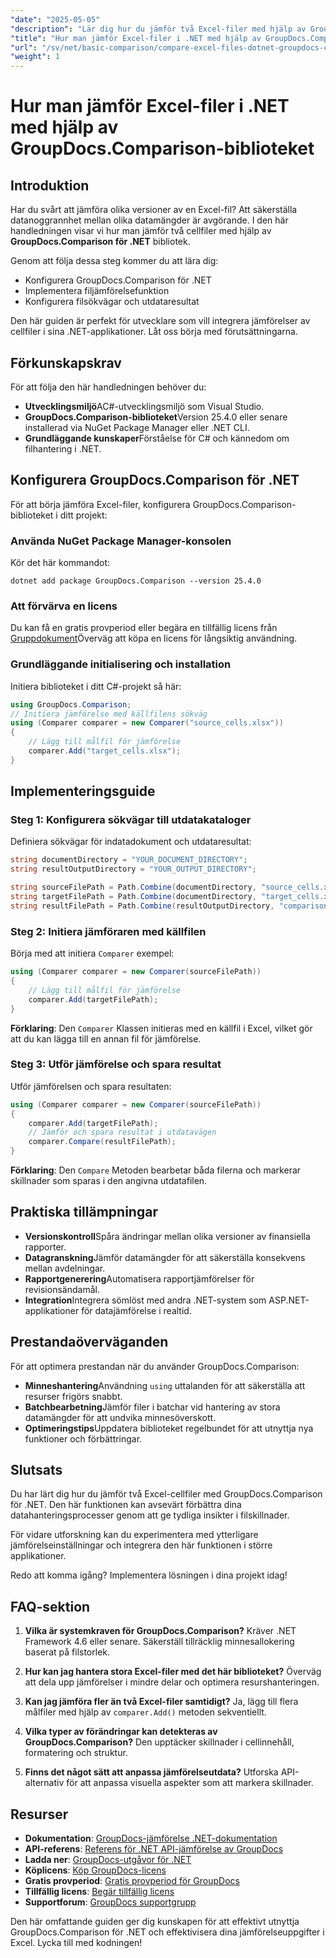 ```yaml
---
"date": "2025-05-05"
"description": "Lär dig hur du jämför två Excel-filer med hjälp av GroupDocs.Comparison-biblioteket för .NET. Den här guiden behandlar installation, implementering och praktiska tillämpningar."
"title": "Hur man jämför Excel-filer i .NET med hjälp av GroupDocs.Comparison-biblioteket"
"url": "/sv/net/basic-comparison/compare-excel-files-dotnet-groupdocs-comparison/"
"weight": 1
---
```


# Hur man jämför Excel-filer i .NET med hjälp av GroupDocs.Comparison-biblioteket

## Introduktion

Har du svårt att jämföra olika versioner av en Excel-fil? Att säkerställa datanoggrannhet mellan olika datamängder är avgörande. I den här handledningen visar vi hur man jämför två cellfiler med hjälp av **GroupDocs.Comparison för .NET** bibliotek.

Genom att följa dessa steg kommer du att lära dig:
- Konfigurera GroupDocs.Comparison för .NET
- Implementera filjämförelsefunktion
- Konfigurera filsökvägar och utdataresultat

Den här guiden är perfekt för utvecklare som vill integrera jämförelser av cellfiler i sina .NET-applikationer. Låt oss börja med förutsättningarna.

## Förkunskapskrav

För att följa den här handledningen behöver du:
- **Utvecklingsmiljö**AC#-utvecklingsmiljö som Visual Studio.
- **GroupDocs.Comparison-biblioteket**Version 25.4.0 eller senare installerad via NuGet Package Manager eller .NET CLI.
- **Grundläggande kunskaper**Förståelse för C# och kännedom om filhantering i .NET.

## Konfigurera GroupDocs.Comparison för .NET

För att börja jämföra Excel-filer, konfigurera GroupDocs.Comparison-biblioteket i ditt projekt:

### Använda NuGet Package Manager-konsolen
Kör det här kommandot:
```shell
dotnet add package GroupDocs.Comparison --version 25.4.0
```

### Att förvärva en licens
Du kan få en gratis provperiod eller begära en tillfällig licens från [Gruppdokument](https://purchase.groupdocs.com/temporary-license/)Överväg att köpa en licens för långsiktig användning.

### Grundläggande initialisering och installation
Initiera biblioteket i ditt C#-projekt så här:
```csharp
using GroupDocs.Comparison;
// Initiera jämförelse med källfilens sökväg
using (Comparer comparer = new Comparer("source_cells.xlsx"))
{
    // Lägg till målfil för jämförelse
    comparer.Add("target_cells.xlsx");
}
```

## Implementeringsguide

### Steg 1: Konfigurera sökvägar till utdatakataloger
Definiera sökvägar för indatadokument och utdataresultat:
```csharp
string documentDirectory = "YOUR_DOCUMENT_DIRECTORY";
string resultOutputDirectory = "YOUR_OUTPUT_DIRECTORY";

string sourceFilePath = Path.Combine(documentDirectory, "source_cells.xlsx");
string targetFilePath = Path.Combine(documentDirectory, "target_cells.xlsx");
string resultFilePath = Path.Combine(resultOutputDirectory, "comparison_result.xlsx");
```

### Steg 2: Initiera jämföraren med källfilen
Börja med att initiera `Comparer` exempel:
```csharp
using (Comparer comparer = new Comparer(sourceFilePath))
{
    // Lägg till målfil för jämförelse
    comparer.Add(targetFilePath);
}
```
**Förklaring**: Den `Comparer` Klassen initieras med en källfil i Excel, vilket gör att du kan lägga till en annan fil för jämförelse.

### Steg 3: Utför jämförelse och spara resultat
Utför jämförelsen och spara resultaten:
```csharp
using (Comparer comparer = new Comparer(sourceFilePath))
{
    comparer.Add(targetFilePath);
    // Jämför och spara resultat i utdatavägen
    comparer.Compare(resultFilePath);
}
```
**Förklaring**: Den `Compare` Metoden bearbetar båda filerna och markerar skillnader som sparas i den angivna utdatafilen.

## Praktiska tillämpningar

- **Versionskontroll**Spåra ändringar mellan olika versioner av finansiella rapporter.
- **Datagranskning**Jämför datamängder för att säkerställa konsekvens mellan avdelningar.
- **Rapportgenerering**Automatisera rapportjämförelser för revisionsändamål.
- **Integration**Integrera sömlöst med andra .NET-system som ASP.NET-applikationer för datajämförelse i realtid.

## Prestandaöverväganden

För att optimera prestandan när du använder GroupDocs.Comparison:

- **Minneshantering**Användning `using` uttalanden för att säkerställa att resurser frigörs snabbt.
- **Batchbearbetning**Jämför filer i batchar vid hantering av stora datamängder för att undvika minnesöverskott.
- **Optimeringstips**Uppdatera biblioteket regelbundet för att utnyttja nya funktioner och förbättringar.

## Slutsats

Du har lärt dig hur du jämför två Excel-cellfiler med GroupDocs.Comparison för .NET. Den här funktionen kan avsevärt förbättra dina datahanteringsprocesser genom att ge tydliga insikter i filskillnader.

För vidare utforskning kan du experimentera med ytterligare jämförelseinställningar och integrera den här funktionen i större applikationer.

Redo att komma igång? Implementera lösningen i dina projekt idag!

## FAQ-sektion

1. **Vilka är systemkraven för GroupDocs.Comparison?** 
   Kräver .NET Framework 4.6 eller senare. Säkerställ tillräcklig minnesallokering baserat på filstorlek.

2. **Hur kan jag hantera stora Excel-filer med det här biblioteket?**
   Överväg att dela upp jämförelser i mindre delar och optimera resurshanteringen.

3. **Kan jag jämföra fler än två Excel-filer samtidigt?**
   Ja, lägg till flera målfiler med hjälp av `comparer.Add()` metoden sekventiellt.

4. **Vilka typer av förändringar kan detekteras av GroupDocs.Comparison?**
   Den upptäcker skillnader i cellinnehåll, formatering och struktur.

5. **Finns det något sätt att anpassa jämförelseutdata?**
   Utforska API-alternativ för att anpassa visuella aspekter som att markera skillnader.

## Resurser

- **Dokumentation**: [GroupDocs-jämförelse .NET-dokumentation](https://docs.groupdocs.com/comparison/net/)
- **API-referens**: [Referens för .NET API-jämförelse av GroupDocs](https://reference.groupdocs.com/comparison/net/)
- **Ladda ner**: [GroupDocs-utgåvor för .NET](https://releases.groupdocs.com/comparison/net/)
- **Köplicens**: [Köp GroupDocs-licens](https://purchase.groupdocs.com/buy)
- **Gratis provperiod**: [Gratis provperiod för GroupDocs](https://releases.groupdocs.com/comparison/net/)
- **Tillfällig licens**: [Begär tillfällig licens](https://purchase.groupdocs.com/temporary-license/)
- **Supportforum**: [GroupDocs supportgrupp](https://forum.groupdocs.com/c/comparison/)

Den här omfattande guiden ger dig kunskapen för att effektivt utnyttja GroupDocs.Comparison för .NET och effektivisera dina jämförelseuppgifter i Excel. Lycka till med kodningen!